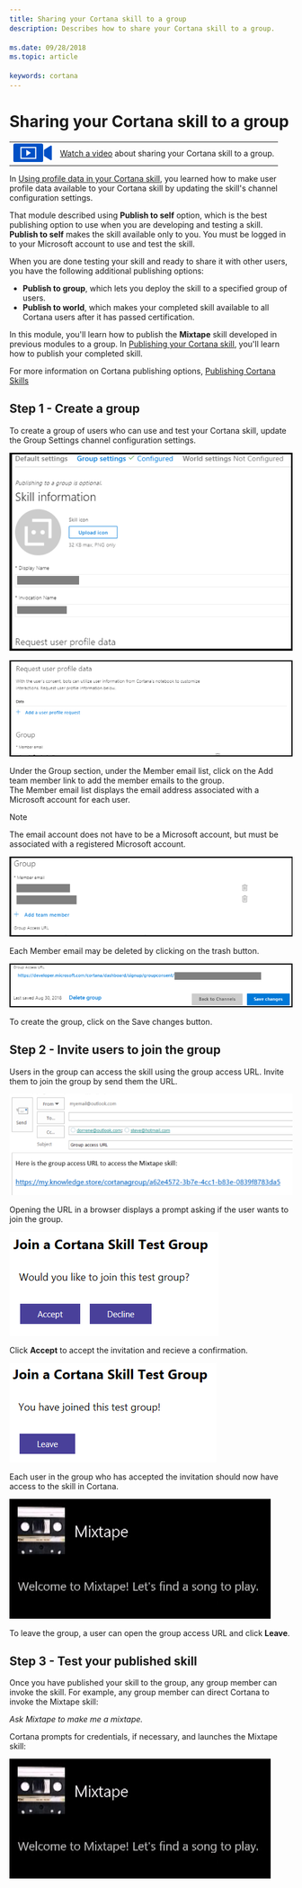 ```yaml
---
title: Sharing your Cortana skill to a group
description: Describes how to share your Cortana skill to a group.

ms.date: 09/28/2018
ms.topic: article

keywords: cortana
---
```


# Sharing your Cortana skill to a group

|   |   |
| - | - |
| ![](../images/video-icon.png) | [Watch a video](https://mva.microsoft.com/en-US/training-courses/getting-started-with-cortana-skills-18241?l=IjcRvxeoE_1611787171) about sharing your Cortana skill to a group. |

In [Using profile data in your Cortana skill](./mva52-using-profile-data.md), you learned how to make user profile data available to your Cortana skill by updating the skill's channel configuration settings. 

That module described using **Publish to self** option, which is the best publishing option to use when you are developing and testing a skill. **Publish to self** makes the skill available only to you. You must be logged in to your Microsoft account to use and test the skill.

When you are done testing your skill and ready to share it with other users, you have the following additional publishing options:

* **Publish to group**, which lets you deploy the skill to a specified group of users.
* **Publish to world**, which makes your completed skill available to all Cortana users after it has passed certification.

In this module, you'll learn how to publish the **Mixtape** skill developed in previous modules to a group. In [Publishing your Cortana skill](./mva72-publish-skill.md), you'll learn how to publish your completed skill.

For more information on Cortana publishing options, [Publishing Cortana Skills](./publish-skill.md)

## Step 1 - Create a group

To create a group of users who can use and test your Cortana skill, update the Group Settings channel configuration settings.  

<!-- new -->
![Publish to Group](../images/settings-group_setting-configured.png)  

![Publish to Group](../images/group_settings_configured-request_user_profile_data-data.png)  

Under the Group section, under the Member email list, click on the Add team member link to add the member emails to the group.  
The Member email list displays the email address associated with a Microsoft account for each user.  

>[!NOTE]
> The email account does not have to be a Microsoft account, but must be associated with a registered Microsoft account.  

![Publish to Group](../images/group_settings_configured-group-member_email.png)  

Each Member email may be deleted by clicking on the trash button.  

![Publish to Group](../images/group_settings_configured-group-group_access_url.png) 

To create the group, click on the Save changes button.  
<!-- new -->

## Step 2 - Invite users to join the group

Users in the group can access the skill using the group access URL. Invite them to join the group by send them the URL.

![Send URL](../images/mva71-send-URL.png)

Opening the URL in a browser displays a prompt asking if the user wants to join the group.

![Join Group](../images/mva71-join-group.png)

Click **Accept** to accept the invitation and recieve a confirmation.

![Confirm Join](../images/mva71-confirm-join.png)

Each user in the group who has accepted the invitation should now have access to the skill in Cortana.

![Skill Access](../images/mva41-tada.png)

To leave the group, a user can open the group access URL and click **Leave**.

## Step 3 - Test your published skill

Once you have published your skill to the group, any group member can invoke the skill. For example, any group member can direct Cortana to invoke the Mixtape skill:

*Ask Mixtape to make me a mixtape.* 

Cortana prompts for credentials, if necessary, and launches the Mixtape skill:

![Launch Skill](../images/mva41-tada.png)
